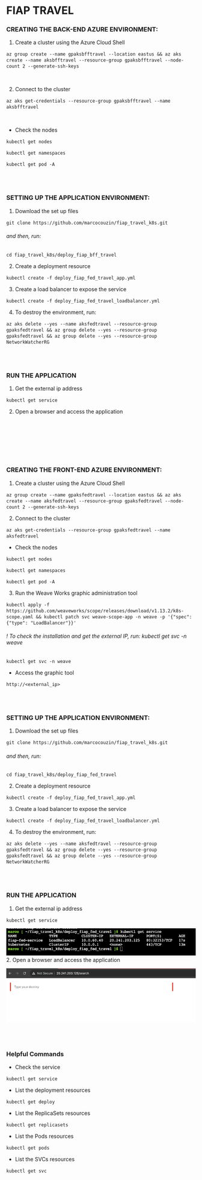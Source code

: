 # FIAP TRAVEL



### CREATING THE BACK-END AZURE ENVIRONMENT:
1. Create a cluster using the Azure Cloud Shell
```
az group create --name gpaksbfftravel --location eastus && az aks create --name aksbfftravel --resource-group gpaksbfftravel --node-count 2 --generate-ssh-keys 
```
<br />

2. Connect to the cluster
```
az aks get-credentials --resource-group gpaksbfftravel --name aksbfftravel
```  
<br />

- Check the nodes
```
kubectl get nodes
```
```
kubectl get namespaces
```
```
kubectl get pod -A
```


<br /><br />
### SETTING UP THE APPLICATION ENVIRONMENT:

1. Download the set up files
```
git clone https://github.com/marcocouzin/fiap_travel_k8s.git
```
###### and then, run:
```
cd fiap_travel_k8s/deploy_fiap_bff_travel
```



2. Create a deployment resource
```
kubectl create -f deploy_fiap_fed_travel_app.yml 
```

3. Create a load balancer to expose the service
```
kubectl create -f deploy_fiap_fed_travel_loadbalancer.yml    
```

4. To destroy the environment, run:
```
az aks delete --yes --name aksfedtravel --resource-group gpaksfedtravel && az group delete --yes --resource-group gpaksfedtravel && az group delete --yes --resource-group NetworkWatcherRG
```


<br /><br />
### RUN THE APPLICATION
1. Get the external ip address
```
kubectl get service
```

2. Open a browser and access the application



<br/><br/>









<br /><br /><br />
### CREATING THE FRONT-END AZURE ENVIRONMENT:
1. Create a cluster using the Azure Cloud Shell
```
az group create --name gpaksfedtravel --location eastus && az aks create --name aksfedtravel --resource-group gpaksfedtravel --node-count 2 --generate-ssh-keys 
```

2. Connect to the cluster
```
az aks get-credentials --resource-group gpaksfedtravel --name aksfedtravel
```
- Check the nodes
```
kubectl get nodes
```
```
kubectl get namespaces
```
```
kubectl get pod -A
```

3. Run the Weave Works graphic administration tool
```
kubectl apply -f https://github.com/weaveworks/scope/releases/download/v1.13.2/k8s-scope.yaml && kubectl patch svc weave-scope-app -n weave -p '{"spec": {"type": "LoadBalancer"}}'
```

###### ! To check the installation and get the external IP, run: kubectl get svc -n weave
```
kubectl get svc -n weave
```
- Access the graphic tool
```
http://<external_ip>
```



<br /><br />
### SETTING UP THE APPLICATION ENVIRONMENT:

1. Download the set up files
```
git clone https://github.com/marcocouzin/fiap_travel_k8s.git
```
###### and then, run:

```
cd fiap_travel_k8s/deploy_fiap_fed_travel
```

2. Create a deployment resource
```
kubectl create -f deploy_fiap_fed_travel_app.yml 
```

3. Create a load balancer to expose the service
```
kubectl create -f deploy_fiap_fed_travel_loadbalancer.yml    
```

4. To destroy the environment, run:
```
az aks delete --yes --name aksfedtravel --resource-group gpaksfedtravel && az group delete --yes --resource-group gpaksfedtravel && az group delete --yes --resource-group NetworkWatcherRG
```

<br /><br />
### RUN THE APPLICATION
1. Get the external ip address
```
kubectl get service
```
![img.png](img.png)
2. Open a browser and access the application

![img_1.png](img_1.png)

<br/><br/>

### Helpful Commands
- Check the service
```    
kubectl get service
```

- List the deployment resources
```    
kubectl get deploy
```

- List the ReplicaSets resources
```    
kubectl get replicasets
```

- List the Pods resources
```    
kubectl get pods
```

- List the SVCs resources
```    
kubectl get svc
```